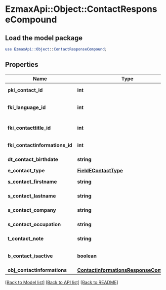 # EzmaxApi::Object::ContactResponseCompound

## Load the model package
```perl
use EzmaxApi::Object::ContactResponseCompound;
```

## Properties
Name | Type | Description | Notes
------------ | ------------- | ------------- | -------------
**pki_contact_id** | **int** | The unique ID of the Contact | 
**fki_language_id** | **int** | The unique ID of the Language.  Valid values:  |Value|Description| |-|-| |1|French| |2|English| | 
**fki_contacttitle_id** | **int** | The unique ID of the Contacttitle.  Valid values:  |Value|Description| |-|-| |1|Ms.| |2|Mr.| |4|(Blank)| |5|Me (For Notaries)| | 
**fki_contactinformations_id** | **int** | The unique ID of the Contactinformations | 
**dt_contact_birthdate** | **string** | The Birth Date of the contact | [optional] 
**e_contact_type** | [**FieldEContactType**](FieldEContactType.md) |  | 
**s_contact_firstname** | **string** | The First name of the contact | 
**s_contact_lastname** | **string** | The Last name of the contact | 
**s_contact_company** | **string** | The Company name of the contact | [optional] 
**s_contact_occupation** | **string** | The occupation of the Contact | [optional] 
**t_contact_note** | **string** | The note of the Contact | [optional] 
**b_contact_isactive** | **boolean** | Whether the contact is active or not | 
**obj_contactinformations** | [**ContactinformationsResponseCompound**](ContactinformationsResponseCompound.md) |  | 

[[Back to Model list]](../README.md#documentation-for-models) [[Back to API list]](../README.md#documentation-for-api-endpoints) [[Back to README]](../README.md)


